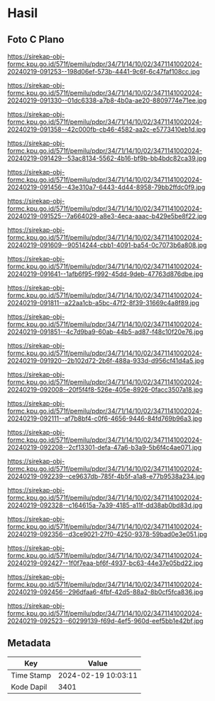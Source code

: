 # Hasil

## Foto C Plano

https://sirekap-obj-formc.kpu.go.id/571f/pemilu/pdpr/34/71/14/10/02/3471141002024-20240219-091253--198d06ef-573b-4441-9c6f-6c47faf108cc.jpg

https://sirekap-obj-formc.kpu.go.id/571f/pemilu/pdpr/34/71/14/10/02/3471141002024-20240219-091330--01dc6338-a7b8-4b0a-ae20-8809774e71ee.jpg

https://sirekap-obj-formc.kpu.go.id/571f/pemilu/pdpr/34/71/14/10/02/3471141002024-20240219-091358--42c000fb-cb46-4582-aa2c-e5773410eb1d.jpg

https://sirekap-obj-formc.kpu.go.id/571f/pemilu/pdpr/34/71/14/10/02/3471141002024-20240219-091429--53ac8134-5562-4b16-bf9b-bb4bdc82ca39.jpg

https://sirekap-obj-formc.kpu.go.id/571f/pemilu/pdpr/34/71/14/10/02/3471141002024-20240219-091456--43e310a7-6443-4d44-8958-79bb2ffdc0f9.jpg

https://sirekap-obj-formc.kpu.go.id/571f/pemilu/pdpr/34/71/14/10/02/3471141002024-20240219-091525--7a664029-a8e3-4eca-aaac-b429e5be8f22.jpg

https://sirekap-obj-formc.kpu.go.id/571f/pemilu/pdpr/34/71/14/10/02/3471141002024-20240219-091609--90514244-cbb1-4091-ba54-0c7073b6a808.jpg

https://sirekap-obj-formc.kpu.go.id/571f/pemilu/pdpr/34/71/14/10/02/3471141002024-20240219-091641--1afb6f95-f992-45dd-9deb-47763d876dbe.jpg

https://sirekap-obj-formc.kpu.go.id/571f/pemilu/pdpr/34/71/14/10/02/3471141002024-20240219-091811--a22aa1cb-a5bc-47f2-8f39-31669c4a8f89.jpg

https://sirekap-obj-formc.kpu.go.id/571f/pemilu/pdpr/34/71/14/10/02/3471141002024-20240219-091851--4c7d9ba9-60ab-44b5-ad87-f48c10f20e76.jpg

https://sirekap-obj-formc.kpu.go.id/571f/pemilu/pdpr/34/71/14/10/02/3471141002024-20240219-091920--2b102d72-2b6f-488a-933d-d956cf41d4a5.jpg

https://sirekap-obj-formc.kpu.go.id/571f/pemilu/pdpr/34/71/14/10/02/3471141002024-20240219-092008--20f5f4f8-526e-405e-8926-0facc3507a18.jpg

https://sirekap-obj-formc.kpu.go.id/571f/pemilu/pdpr/34/71/14/10/02/3471141002024-20240219-092111--af7b8bf4-c0f6-4656-9446-84fd769b96a3.jpg

https://sirekap-obj-formc.kpu.go.id/571f/pemilu/pdpr/34/71/14/10/02/3471141002024-20240219-092208--2cf13301-defa-47a6-b3a9-5b6f4c4ae071.jpg

https://sirekap-obj-formc.kpu.go.id/571f/pemilu/pdpr/34/71/14/10/02/3471141002024-20240219-092239--ce9637db-785f-4b5f-a1a8-e77b9538a234.jpg

https://sirekap-obj-formc.kpu.go.id/571f/pemilu/pdpr/34/71/14/10/02/3471141002024-20240219-092328--c164615a-7a39-4185-a11f-dd38ab0bd83d.jpg

https://sirekap-obj-formc.kpu.go.id/571f/pemilu/pdpr/34/71/14/10/02/3471141002024-20240219-092356--d3ce9021-27f0-4250-9378-59bad0e3e051.jpg

https://sirekap-obj-formc.kpu.go.id/571f/pemilu/pdpr/34/71/14/10/02/3471141002024-20240219-092427--1f0f7eaa-bf6f-4937-bc63-44e37e05bd22.jpg

https://sirekap-obj-formc.kpu.go.id/571f/pemilu/pdpr/34/71/14/10/02/3471141002024-20240219-092456--296dfaa6-4fbf-42d5-88a2-8b0cf5fca836.jpg

https://sirekap-obj-formc.kpu.go.id/571f/pemilu/pdpr/34/71/14/10/02/3471141002024-20240219-092523--60299139-f69d-4ef5-960d-eef5bb1e42bf.jpg


## Metadata

| Key        | Value               |
| ---------- | ------------------- |
| Time Stamp | 2024-02-19 10:03:11 |
| Kode Dapil | 3401                |



